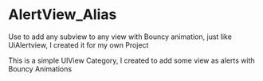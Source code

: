 # AlertView_Alias
Use to add any subview to any view with Bouncy animation, just like UiAlertview, I created it for my own Project

This is a simple UIView Category, I created to add some view as alerts with Bouncy Animations
